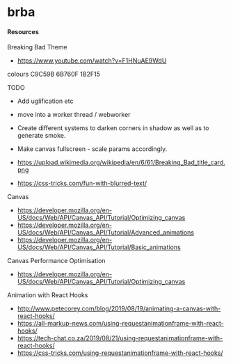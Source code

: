 # brba

#### Resources

Breaking Bad Theme
* https://www.youtube.com/watch?v=F1HNuAE9WdU

colours
C9C59B
6B760F
1B2F15

TODO
* Add uglification etc
* move into a worker thread / webworker
* Create different systems to darken corners in shadow as well as to generate smoke.
* Make canvas fullscreen - scale params accordingly.

* https://upload.wikimedia.org/wikipedia/en/6/61/Breaking_Bad_title_card.png
* https://css-tricks.com/fun-with-blurred-text/

Canvas
* https://developer.mozilla.org/en-US/docs/Web/API/Canvas_API/Tutorial/Optimizing_canvas
* https://developer.mozilla.org/en-US/docs/Web/API/Canvas_API/Tutorial/Advanced_animations
* https://developer.mozilla.org/en-US/docs/Web/API/Canvas_API/Tutorial/Basic_animations

Canvas Performance Optimisation
* https://developer.mozilla.org/en-US/docs/Web/API/Canvas_API/Tutorial/Optimizing_canvas

Animation with React Hooks
* http://www.petecorey.com/blog/2019/08/19/animating-a-canvas-with-react-hooks/
* https://all-markup-news.com/using-requestanimationframe-with-react-hooks/
* https://tech-chat.co.za/2019/08/21/using-requestanimationframe-with-react-hooks/
* https://css-tricks.com/using-requestanimationframe-with-react-hooks/
